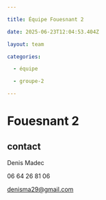 ```yaml
---

title: Équipe Fouesnant 2

date: 2025-06-23T12:04:53.404Z

layout: team

categories:

  - équipe

  - groupe-2

---
```


# Fouesnant 2



## contact 

Denis Madec

06 64 26 81 06

denisma29@gmail.com

